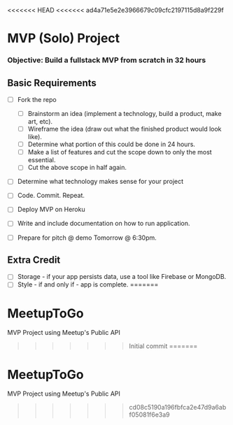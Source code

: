 <<<<<<< HEAD
<<<<<<< ad4a71e5e2e3966679c09cfc2197115d8a9f229f

# MVP (Solo) Project

### Objective: Build a fullstack MVP from scratch in 32 hours

## Basic Requirements
- [ ] Fork the repo
  - [ ] Brainstorm an idea (implement a technology, build a product, make art, etc).
  - [ ] Wireframe the idea (draw out what the finished product would look like).
  - [ ] Determine what portion of this could be done in 24 hours.
  - [ ] Make a list of features and cut the scope down to only the most essential. 
  - [ ] Cut the above scope in half again.
- [ ] Determine what technology makes sense for your project 
- [ ] Code. Commit. Repeat. 
- [ ] Deploy MVP on Heroku 
- [ ] Write and include documentation on how to run application. 
- [ ] Prepare for pitch @ demo Tomorrow @ 6:30pm.


## Extra Credit

- [ ] Storage - if your app persists data, use a tool like Firebase or MongoDB. 
- [ ] Style - if and only if - app is complete. 
=======
# MeetupToGo
MVP Project using Meetup's Public API
>>>>>>> Initial commit
=======
# MeetupToGo
MVP Project using Meetup's Public API
>>>>>>> cd08c5190a196fbfca2e47d9a6abf05081f6e3a9
